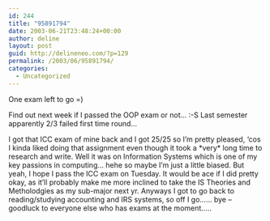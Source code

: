 ```yaml
---
id: 244
title: "95891794"
date: 2003-06-21T23:48:24+00:00
author: deline
layout: post
guid: http://delineneo.com/?p=129
permalink: /2003/06/95891794/
categories:
  - Uncategorized
---
```

One exam left to go =)
  
Find out next week if I passed the OOP exam or not&#8230; :-S Last semester apparently 2/3 failed first time round&#8230;
  
I got that ICC exam of mine back and I got 25/25 so I&#8217;m pretty pleased, &#8216;cos I kinda liked doing that assignment even though it took a \*very\* long time to research and write. Well it was on Information Systems which is one of my key passions in computing&#8230; hehe so maybe I&#8217;m just a little biased. But yeah, I hope I pass the ICC exam on Tuesday. It would be ace if I did pretty okay, as it&#8217;ll probably make me more inclined to take the IS Theories and Metholodgies as my sub-major next yr. Anyways I got to go back to reading/studying accounting and IRS systems, so off I go&#8230;&#8230; bye &#8211; goodluck to everyone else who has exams at the moment&#8230;..